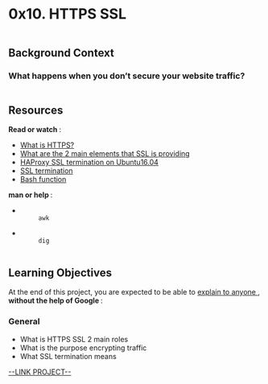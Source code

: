 # 0x10. HTTPS SSL

<html>
<div class="panel panel-default" id="project-description">
 <div class="panel-body">
  <p>
   <img alt="" src="https://s3.amazonaws.com/intranet-projects-files/holbertonschool-sysadmin_devops/276/FlhGPEK.png" style=""/>
  </p>
  <h2>
   Background Context
  </h2>
  <h3>
   What happens when you don’t secure your website traffic?
  </h3>
  <p>
   <img alt="" src="https://s3.amazonaws.com/intranet-projects-files/holbertonschool-sysadmin_devops/276/xCmOCgw.gif" style=""/>
  </p>
  <h2>
   Resources
  </h2>
  <p>
   <strong>
    Read or watch
   </strong>
   :
  </p>
  <ul>
   <li>
    <a href="https://www.instantssl.com/http-vs-https" target="_blank" title="What is HTTPS?">
     What is HTTPS?
    </a>
   </li>
   <li>
    <a href="https://www.sslshopper.com/why-ssl-the-purpose-of-using-ssl-certificates.html" target="_blank" title="What are the 2 main elements that SSL is providing">
     What are the 2 main elements that SSL is providing
    </a>
   </li>
   <li>
    <a href="https://devops.ionos.com/tutorials/install-and-configure-haproxy-load-balancer-on-ubuntu-1604/" target="_blank" title="HAProxy SSL termination on Ubuntu16.04">
     HAProxy SSL termination on Ubuntu16.04
    </a>
   </li>
   <li>
    <a href="https://en.wikipedia.org/wiki/TLS_termination_proxy" target="_blank" title="SSL termination">
     SSL termination
    </a>
   </li>
   <li>
    <a href="https://tldp.org/LDP/abs/html/complexfunct.html" target="_blank" title="Bash function">
     Bash function
    </a>
   </li>
  </ul>
  <p>
   <strong>
    man or help
   </strong>
   :
  </p>
  <ul>
   <li>
    <code>
     awk
    </code>
   </li>
   <li>
    <code>
     dig
    </code>
   </li>
  </ul>
  <h2>
   Learning Objectives
  </h2>
  <p>
   At the end of this project, you are expected to be able to
   <a href="https://fs.blog/feynman-learning-technique/" target="_blank" title="explain to anyone">
    explain to anyone
   </a>
   ,
   <strong>
    without the help of Google
   </strong>
   :
  </p>
  <h3>
   General
  </h3>
  <ul>
   <li>
    What is HTTPS SSL 2 main roles
   </li>
   <li>
    What is the purpose encrypting traffic
   </li>
   <li>
    What SSL termination means
   </li>
  </ul>
  
 </div>
</div>

[--LINK PROJECT--](https://intranet.hbtn.io/projects/276)
</html>